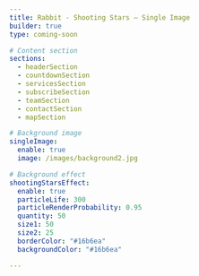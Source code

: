 ```yaml
---
title: Rabbit - Shooting Stars – Single Image
builder: true
type: coming-soon

# Content section
sections:
  - headerSection
  - countdownSection
  - servicesSection
  - subscribeSection
  - teamSection
  - contactSection
  - mapSection

# Background image
singleImage: 
  enable: true
  image: /images/background2.jpg

# Background effect
shootingStarsEffect: 
  enable: true
  particleLife: 300
  particleRenderProbability: 0.95
  quantity: 50
  size1: 50
  size2: 25
  borderColor: "#16b6ea"
  backgroundColor: "#16b6ea"

---
```

